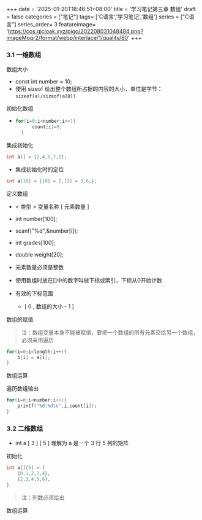 +++
date = '2025-01-20T18:46:51+08:00'
title = '学习笔记第三章 数组'
draft = false
categories = ["笔记"]
tags= ['C语言','学习笔记','数组']
series = ["C语言"]
series_order= 3
featureimage= 'https://cos.gjcloak.xyz/pigo/202208031048484.png?imageMogr2/format/webp/interlace/1/quality/80'
+++

### 3.1 一维数组

数组大小

* const int number = 10;
* 使用 sizeof 给出整个数组所占据的内容的大小，单位是字节：`sizeof(a)/sizeof(a[0])`

初始化数组

* ```c
  for(i=0;i<number;i++){
  		count[i]=0;
  	}
  ```

集成初始化

```c
int a[] = {2,4,6,7,1};
```

* 集成初始化时的定位

```c
int a[10] = {[0] = 2,[2] = 3,6,};
```

定义数组

* < 类型 > 变量名称 [ 元素数量 ]
* int number[100];
* scanf("%d",&number[i]);
* int grades[100];
* double weight[20];
* 元素数量必须是整数

* 使用数组时放在[]中的数字叫做下标或索引，下标从0开始计数
* 有效的下标范围
  * [ 0 , 数组的大小 - 1 ]

数组的赋值

> 注：数组变量本身不能被赋值，要把一个数组的所有元素交给另一个数组，必须采用遍历

```c
for(i=0;i<length;i++){
    b[i] = a[i];
}
```

数组运算



遍历数组输出

```c
for(i=0;i<number;i++){
    printf("%d:%d\n",i,count[i]);
}
```



 ### 3.2 二维数组

* int a [ 3 ] [ 5 ] 理解为 a 是一个 3 行 5 列的矩阵

初始化

```c
int a[][5] = {
    {0,1,2,3,4},
    {2,3,4,5,6},
}
```

> 注：列数必须给出

数组运算